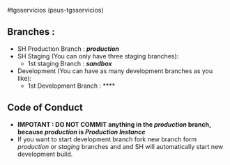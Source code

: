 #tgsservicios (psus-tgsservicios)

## Branches :
- SH Production Branch  : **_production_**
- SH Staging  (You can only have three staging branches):
   - 1st staging Branch :  **_sandbox_**
- Development (You can have as many development branches as you like): 
   - 1st Development Branch : ****
   
## Code of Conduct
- **IMPOTANT : DO NOT COMMIT anything in the _production_ branch, because _production_ is _Production Instance_**
- If you want to start development branch fork new branch form _production_ or _staging_ branches and and SH will automatically start new development build.

